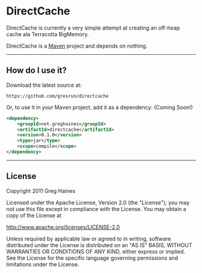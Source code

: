 DirectCache
======

DirectCache is currently a very simple attempt at creating an off-heap cache ala Terracotta BigMemory.

DirectCache is a [Maven](http://maven.apache.org/) project and depends on nothing.

***

How do I use it?
----------------
Download the latest source at:

	https://github.com/gresrun/directcache
Or, to use it in your Maven project, add it as a dependency: (Coming Soon!)

```xml
<dependency>
	<groupId>net.greghaines</groupId>
	<artifactId>directcache</artifactId>
	<version>0.1.0</version>
	<type>jar</type>
	<scope>compile</scope>
</dependency>
```

***

License
-------
Copyright 2011 Greg Haines

Licensed under the Apache License, Version 2.0 (the "License");
you may not use this file except in compliance with the License.
You may obtain a copy of the License at

   <http://www.apache.org/licenses/LICENSE-2.0>

Unless required by applicable law or agreed to in writing, software
distributed under the License is distributed on an "AS IS" BASIS,
WITHOUT WARRANTIES OR CONDITIONS OF ANY KIND, either express or implied.
See the License for the specific language governing permissions and
limitations under the License.

